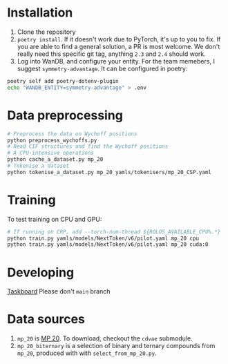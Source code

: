 # Installation
1. Clone the repository
2. `poetry install`. If it doesn't work due to PyTorch, it's up to you to fix. If you are able to find a general solution, a PR is most welcome. We don't really need this specific git tag, anything `2.3` and `2.4` should work.
3. Log into WanDB, and configure your entity. For the team memebers, I suggest `symmetry-advantage`. It can be configured in poetry:
```bash
poetry self add poetry-dotenv-plugin
echo "WANDB_ENTITY=symmetry-advantage" > .env
```
# Data preprocessing
```bash
# Preprocess the data on Wychoff positions
python preprocess_wychoffs.py
# Read CIF structures and find the Wychoff positions
# A CPU-intensive operations
python cache_a_dataset.py mp_20
# Tokenise a dataset
python tokenise_a_dataset.py mp_20 yamls/tokenisers/mp_20_CSP.yaml
```
# Training
To test training on CPU and GPU:
```bash
# If running on CRP, add --torch-num-thread ${ROLOS_AVAILABLE_CPU%.*}
python train.py yamls/models/NextToken/v6/pilot.yaml mp_20 cpu
python train.py yamls/models/NextToken/v6/pilot.yaml mp_20 cuda:0
```
# Developing
[Taskboard](https://www.notion.so/kna/36e263a83cc441a38483c084a5457a59?v=ecbd33a6130246bf940876abbf1d984c)
Please don't `main` branch
# Data sources
1. `mp_20` is [MP 20](https://github.com/txie-93/cdvae/tree/main/data/mp_20). To download, checkout the `cdvae` submodule.
2. `mp_20_biternary` is a selection of binary and ternary compounds from `mp_20`, produced with with `select_from_mp_20.py`.